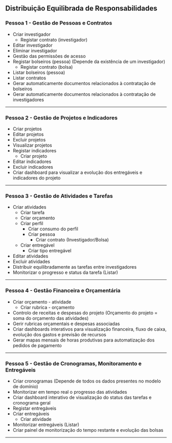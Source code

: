 ## **Distribuição Equilibrada de Responsabilidades**

### **Pessoa 1 - Gestão de Pessoas e Contratos**
- Criar investigador  
  - Registar contrato (investigador)  
- Editar investigador  
- Eliminar investigador  
- Gestão das permissões de acesso  
- Registar bolseiros (pessoa) (Depende da existência de um investigador)  
  - Registar contrato (bolsa)  
- Listar bolseiros (pessoa)  
- Listar contratos  
- Gerar automaticamente documentos relacionados à contratação de bolseiros  
- Gerar automaticamente documentos relacionados à contratação de investigadores  


---

### **Pessoa 2 - Gestão de Projetos e Indicadores**
- Criar projetos  
- Editar projetos  
- Excluir projetos  
- Visualizar projetos  
- Registar indicadores  
  - Criar projeto  
- Editar indicadores  
- Excluir indicadores  
- Criar dashboard para visualizar a evolução dos entregáveis e indicadores do projeto  



---

### **Pessoa 3 - Gestão de Atividades e Tarefas**
- Criar atividades  
  - Criar tarefa  
  - Criar orçamento  
  - Criar perfil  
    - Criar consumo do perfil  
    - Criar pessoa  
      - Criar contrato (Investigador/Bolsa)  
  - Criar entregável  
    - Criar tipo entregável  
- Editar atividades  
- Excluir atividades  
- Distribuir equilibradamente as tarefas entre investigadores  
- Monitorizar o progresso e status da tarefa (Listar)  


---

### **Pessoa 4 - Gestão Financeira e Orçamentária**
- Criar orçamento - atividade  
  - Criar rubrica - orçamento  
- Controlo de receitas e despesas do projeto (Orçamento do projeto = soma do orçamento das atividades)  
- Gerir rubricas orçamentais e despesas associadas  
- Criar dashboards interativos para visualização financeira, fluxo de caixa, evolução dos gastos e previsão de recursos  
- Gerar mapas mensais de horas produtivas para automatização dos pedidos de pagamento  



---

### **Pessoa 5 - Gestão de Cronogramas, Monitoramento e Entregáveis**
- Criar cronogramas (Depende de todos os dados presentes no modelo de domínio)  
- Monitorizar em tempo real o progresso das atividades  
- Criar dashboard interativo de visualização do status das tarefas e cronograma geral  
- Registar entregáveis  
- Criar entregáveis  
  - Criar atividade  
- Monitorizar entregáveis (Listar)  
- Criar painel de monitorização do tempo restante e evolução das bolsas  



---


